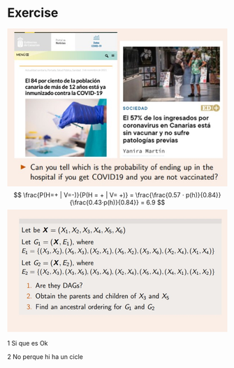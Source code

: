 # Exercise

![](img/w2/ex1.jpg)
$$
\frac{P(H=+ | V=-)}{P(H = + | V= +)} = \frac{\frac{0.57 · p(h)}{0.84}}{\frac{0.43·p(h)}{0.84}} = 6.9
$$
![](img/w2/ex2.jpg)

1 Si que es Ok

2 No perque hi ha un cicle
